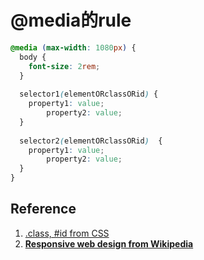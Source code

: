 # @media的rule

```css
@media (max-width: 1080px) {
  body {
    font-size: 2rem;
  }
  
  selector1(elementORclassORid) {
    property1: value;
		property2: value;
  }
  
  selector2(elementORclassORid)  {
    property1: value;
		property2: value;
  }
}
```

## Reference

1. [.class, #id from CSS](https://en.wikipedia.org/wiki/CSS)
2. [**Responsive web design from Wikipedia**](https://en.wikipedia.org/wiki/Responsive_web_design)